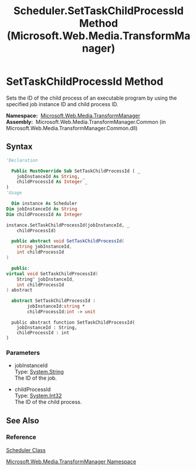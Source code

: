 ﻿---
title: Scheduler.SetTaskChildProcessId Method  (Microsoft.Web.Media.TransformManager)
TOCTitle: SetTaskChildProcessId Method
ms:assetid: M:Microsoft.Web.Media.TransformManager.Scheduler.SetTaskChildProcessId(System.String,System.Int32)
ms:mtpsurl: https://msdn.microsoft.com/en-us/library/microsoft.web.media.transformmanager.scheduler.settaskchildprocessid(v=VS.90)
ms:contentKeyID: 35521137
ms.date: 06/14/2012
mtps_version: v=VS.90
f1_keywords:
- Microsoft.Web.Media.TransformManager.Scheduler.SetTaskChildProcessId
dev_langs:
- csharp
- jscript
- vb
- FSharp
- cpp
api_location:
- Microsoft.Web.Media.TransformManager.Common.dll
api_name:
- Microsoft.Web.Media.TransformManager.Scheduler.SetTaskChildProcessId
api_type:
- Managed
topic_type:
- apiref
- kbSyntax
product_family_name: VS
ROBOTS: INDEX,FOLLOW
---

# SetTaskChildProcessId Method

Sets the ID of the child process of an executable program by using the specified job instance ID and child process ID.

**Namespace:**  [Microsoft.Web.Media.TransformManager](microsoft-web-media-transformmanager-namespace.md)  
**Assembly:**  Microsoft.Web.Media.TransformManager.Common (in Microsoft.Web.Media.TransformManager.Common.dll)

## Syntax

```vb
'Declaration

  Public MustOverride Sub SetTaskChildProcessId ( _
    jobInstanceId As String, _
    childProcessId As Integer _
)
'Usage

  Dim instance As Scheduler
Dim jobInstanceId As String
Dim childProcessId As Integer

instance.SetTaskChildProcessId(jobInstanceId, _
    childProcessId)
```

```csharp
  public abstract void SetTaskChildProcessId(
    string jobInstanceId,
    int childProcessId
)
```

```cpp
  public:
virtual void SetTaskChildProcessId(
    String^ jobInstanceId, 
    int childProcessId
) abstract
```

``` fsharp
  abstract SetTaskChildProcessId : 
        jobInstanceId:string * 
        childProcessId:int -> unit 
```

```jscript
  public abstract function SetTaskChildProcessId(
    jobInstanceId : String, 
    childProcessId : int
)
```

### Parameters

  - jobInstanceId  
    Type: [System.String](https://msdn.microsoft.com/library/s1wwdcbf)  
    The ID of the job.  

<!-- end list -->

  - childProcessId  
    Type: [System.Int32](https://msdn.microsoft.com/library/td2s409d)  
    The ID of the child process.  

## See Also

### Reference

[Scheduler Class](scheduler-class-microsoft-web-media-transformmanager.md)

[Microsoft.Web.Media.TransformManager Namespace](microsoft-web-media-transformmanager-namespace.md)

